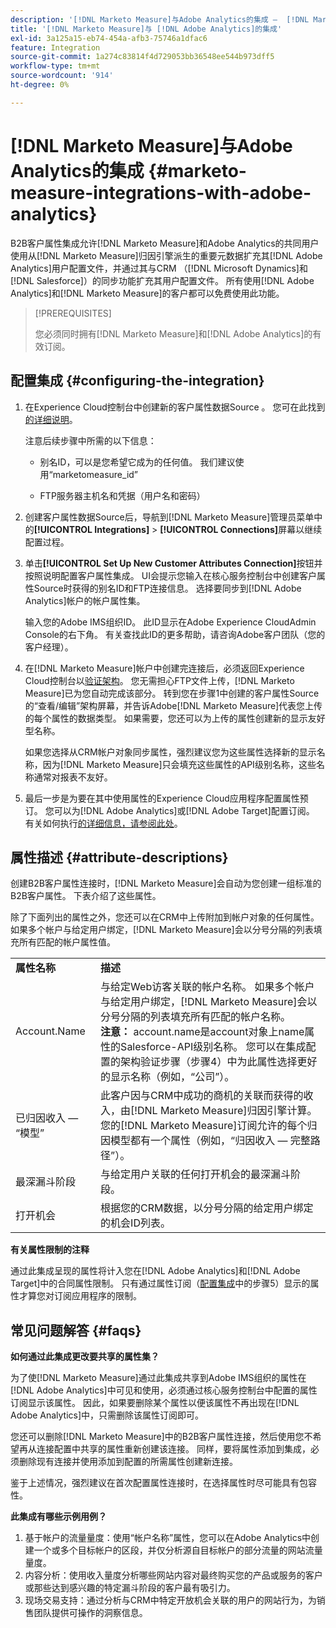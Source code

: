 ```yaml
---
description: '[!DNL Marketo Measure]与Adobe Analytics的集成 —  [!DNL Marketo Measure]'
title: '[!DNL Marketo Measure]与 [!DNL Adobe Analytics]的集成'
exl-id: 3a125a15-eb74-454a-afb3-75746a1dfac6
feature: Integration
source-git-commit: 1a274c83814f4d729053bb36548ee544b973dff5
workflow-type: tm+mt
source-wordcount: '914'
ht-degree: 0%

---
```


# [!DNL Marketo Measure]与Adobe Analytics的集成 {#marketo-measure-integrations-with-adobe-analytics}

B2B客户属性集成允许[!DNL Marketo Measure]和Adobe Analytics的共同用户使用从[!DNL Marketo Measure]归因引擎派生的重要元数据扩充其[!DNL Adobe Analytics]用户配置文件，并通过其与CRM （[!DNL Microsoft Dynamics]和[!DNL Salesforce]）的同步功能扩充其用户配置文件。 所有使用[!DNL Adobe Analytics]和[!DNL Marketo Measure]的客户都可以免费使用此功能。

>[!PREREQUISITES]
>
>您必须同时拥有[!DNL Marketo Measure]和[!DNL Adobe Analytics]的有效订阅。

## 配置集成 {#configuring-the-integration}

1. 在Experience Cloud控制台中创建新的客户属性数据Source 。 您可在此找到[的详细说明](https://experienceleague.adobe.com/docs/core-services/interface/services/customer-attributes/t-crs-usecase.html?lang=zh-Hans)。

   注意后续步骤中所需的以下信息：

   * 别名ID，可以是您希望它成为的任何值。 我们建议使用“marketomeasure_id”

   * FTP服务器主机名和凭据（用户名和密码）

1. 创建客户属性数据Source后，导航到[!DNL Marketo Measure]管理员菜单中的&#x200B;**[!UICONTROL Integrations]** > **[!UICONTROL Connections]**&#x200B;屏幕以继续配置过程。

1. 单击&#x200B;**[!UICONTROL Set Up New Customer Attributes Connection]**&#x200B;按钮并按照说明配置客户属性集成。 UI会提示您输入在核心服务控制台中创建客户属性Source时获得的别名ID和FTP连接信息。 选择要同步到[!DNL Adobe Analytics]帐户的帐户属性集。

   输入您的Adobe IMS组织ID。 此ID显示在Adobe Experience CloudAdmin Console的右下角。 有关查找此ID的更多帮助，请咨询Adobe客户团队（您的客户经理）。

1. 在[!DNL Marketo Measure]帐户中创建完连接后，必须返回Experience Cloud控制台以[验证架构](https://experienceleague.adobe.com/docs/core-services/interface/services/customer-attributes/validate-schema.html?lang=zh-Hans)。 您无需担心FTP文件上传，[!DNL Marketo Measure]已为您自动完成该部分。 转到您在步骤1中创建的客户属性Source的“查看/编辑”架构屏幕，并告诉Adobe[!DNL Marketo Measure]代表您上传的每个属性的数据类型。 如果需要，您还可以为上传的属性创建新的显示友好型名称。

   如果您选择从CRM帐户对象同步属性，强烈建议您为这些属性选择新的显示名称，因为[!DNL Marketo Measure]只会填充这些属性的API级别名称，这些名称通常对报表不友好。

1. 最后一步是为要在其中使用属性的Experience Cloud应用程序配置属性预订。 您可以为[!DNL Adobe Analytics]或[!DNL Adobe Target]配置订阅。  有关如何执行[的详细信息，请参阅此处](https://experienceleague.adobe.com/docs/core-services/interface/services/customer-attributes/subscription.html?lang=zh-Hans)。

## 属性描述 {#attribute-descriptions}

创建B2B客户属性连接时，[!DNL Marketo Measure]会自动为您创建一组标准的B2B客户属性。 下表介绍了这些属性。

除了下面列出的属性之外，您还可以在CRM中上传附加到帐户对象的任何属性。 如果多个帐户与给定用户绑定，[!DNL Marketo Measure]会以分号分隔的列表填充所有匹配的帐户属性值。

<table> 
 <colgroup> 
  <col> 
  <col> 
 </colgroup> 
 <tbody> 
  <tr> 
   <td><b>属性名称</b></td> 
   <td><b>描述</b></td>
  </tr> 
  <tr> 
   <td>Account.Name</td> 
   <td>与给定Web访客关联的帐户名称。 如果多个帐户与给定用户绑定，[!DNL Marketo Measure]会以分号分隔的列表填充所有匹配的帐户名称。<br/>
   <strong>注意：</strong> account.name是account对象上name属性的Salesforce-API级别名称。 您可以在集成配置的架构验证步骤（步骤4）中为此属性选择更好的显示名称（例如，“公司”）。</td>
  </tr>
  <tr> 
   <td>已归因收入 — “模型”</td> 
   <td>此客户因与CRM中成功的商机的关联而获得的收入，由[!DNL Marketo Measure]归因引擎计算。<br/>
   您的[!DNL Marketo Measure]订阅允许的每个归因模型都有一个属性（例如，“归因收入 — 完整路径”）。</td>
  </tr>
  <tr> 
   <td>最深漏斗阶段</td> 
   <td>与给定用户关联的任何打开机会的最深漏斗阶段。</td>
  </tr>
  <tr> 
   <td>打开机会</td> 
   <td>根据您的CRM数据，以分号分隔的给定用户绑定的机会ID列表。</td>
  </tr> 
 </tbody> 
</table>

**有关属性限制的注释**

通过此集成呈现的属性将计入您在[!DNL Adobe Analytics]和[!DNL Adobe Target]中的合同属性限制。 只有通过属性订阅（[配置集成](#configuring-the-integration)中的步骤5）显示的属性才算您对订阅应用程序的限制。

## 常见问题解答 {#faqs}

**如何通过此集成更改要共享的属性集？**

为了使[!DNL Marketo Measure]通过此集成共享到Adobe IMS组织的属性在[!DNL Adobe Analytics]中可见和使用，必须通过核心服务控制台中配置的属性订阅显示该属性。 因此，如果要删除某个属性以便该属性不再出现在[!DNL Adobe Analytics]中，只需删除该属性订阅即可。

您还可以删除[!DNL Marketo Measure]中的B2B客户属性连接，然后使用您不希望再从连接配置中共享的属性重新创建该连接。 同样，要将属性添加到集成，必须删除现有连接并使用添加到配置的所需属性创建新连接。

鉴于上述情况，强烈建议在首次配置属性连接时，在选择属性时尽可能具有包容性。

**此集成有哪些示例用例？**

1. 基于帐户的流量量度：使用“帐户名称”属性，您可以在Adobe Analytics中创建一个或多个目标帐户的区段，并仅分析源自目标帐户的部分流量的网站流量量度。
1. 内容分析：使用收入量度分析哪些网站内容对最终购买您的产品或服务的客户或那些达到感兴趣的特定漏斗阶段的客户最有吸引力。
1. 现场交易支持：通过分析与CRM中特定开放机会关联的用户的网站行为，为销售团队提供可操作的洞察信息。
